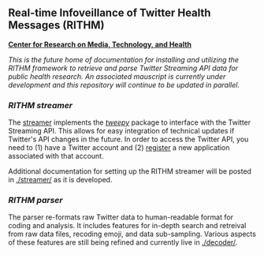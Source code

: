 ## Real-time Infoveillance of Twitter Health Messages (RITHM)
__[Center for Research on Media, Technology, and Health](http://mth.pitt.edu/)__

_This is the future home of documentation for installing and utilizing the RITHM framework to retrieve and parse Twitter Streaming API data for public health research. An associated mauscript is currently under development and this repository will continue to be updated in parallel._

### _RITHM streamer_
The [streamer](https://github.com/CRMTH/RITHM/tree/master/streamer) implements the _[tweepy](http://www.tweepy.org/)_ package to interface with the Twitter Streaming API. This allows for easy integration of technical updates if Twitter's API changes in the future. In order to access the Twitter API, you need to (1) have a Twitter account and (2) [register](https://apps.twitter.com/) a new application associated with that account. 

Additional documentation for setting up the RITHM streamer will be posted in [./streamer/](https://github.com/CRMTH/RITHM/tree/master/streamer) as it is developed. 

### _RITHM parser_
The parser re-formats raw Twitter data to human-readable format for coding and analysis. It includes features for in-depth search and retreival from raw data files, recoding emoji, and data sub-sampling. Various aspects of these features are still being refined and currently live in  [./decoder/](https://github.com/CRMTH/RITHM/tree/master/decoder). 

